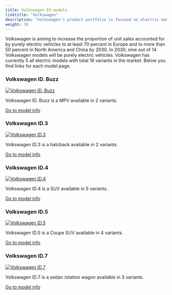 ```yaml
---
title: Volkswagen EV models
linktitle: "Volkswagen"
description: "Volkswagen’s product portfolio is focused on electric mobility. The last purely combustion-driven platform will be developed in 2026. After that, only electric vehicles will be developed. Even with today’s current power mix in the EU, battery-powered drive systems offer the best balance for the climate out of all drive concepts and this will continue to improve over the years to come. "
weight: 30
---
```

<!-- markdownlint-disable MD033 -->
<!-- markdownlint-disable MD010 -->
Volkswagen is aiming to increase the proportion of unit sales accounted for by purely electric vehicles to at least 70 percent in Europe and to more than 50 percent in North America and China by 2030. In 2030, nine out of 14 Volkswagen models will be purely electric vehicles. Volkswagen has currently 5 all electric models with total 16 variants in the market. Below you find links for each model page.

<div class="container p-3 mb-4 bg-body-tertiary rounded border">
<h3> Volkswagen ID. Buzz</h3>
	<div class="row">
		<div class="col col-12 col-md-6">
			<a href="id._buzz"><img src="https://media.evkx.net/multimedia/models/volkswagen/id._buzz/id._buzz_pro/main_1_st.jpg" class="img-fluid" alt="Volkswagen ID. Buzz" ></a>
		</div>
		<div class="col col-12 col-md-6">
<p>
Volkswagen ID. Buzz is a MPV available in 2 variants.
</p>
	<a href="id._buzz/" class="btn btn-outline-primary" role="button">Go to model info</a>
		</div>
	</div>
</div>
<div class="container p-3 mb-4 bg-body-tertiary rounded border">
<h3> Volkswagen ID.3</h3>
	<div class="row">
		<div class="col col-12 col-md-6">
			<a href="id.3"><img src="https://media.evkx.net/multimedia/models/volkswagen/id.3/id.3_pro/main_1_st.jpg" class="img-fluid" alt="Volkswagen ID.3" ></a>
		</div>
		<div class="col col-12 col-md-6">
<p>
Volkswagen ID.3 is a hatcback available in 2 variants.
</p>
	<a href="id.3/" class="btn btn-outline-primary" role="button">Go to model info</a>
		</div>
	</div>
</div>
<div class="container p-3 mb-4 bg-body-tertiary rounded border">
<h3> Volkswagen ID.4</h3>
	<div class="row">
		<div class="col col-12 col-md-6">
			<a href="id.4"><img src="https://media.evkx.net/multimedia/models/volkswagen/id.4/id.4_gtx_4motion/main_1_st.jpg" class="img-fluid" alt="Volkswagen ID.4" ></a>
		</div>
		<div class="col col-12 col-md-6">
<p>
Volkswagen ID.4 is a SUV available in 5 variants.
</p>
	<a href="id.4/" class="btn btn-outline-primary" role="button">Go to model info</a>
		</div>
	</div>
</div>
<div class="container p-3 mb-4 bg-body-tertiary rounded border">
<h3> Volkswagen ID.5</h3>
	<div class="row">
		<div class="col col-12 col-md-6">
			<a href="id.5"><img src="https://media.evkx.net/multimedia/models/volkswagen/id.5/id.5_gtx_4motion/main_1_st.jpg" class="img-fluid" alt="Volkswagen ID.5" ></a>
		</div>
		<div class="col col-12 col-md-6">
<p>
Volkswagen ID.5 is a Coupe SUV available in 4 variants.
</p>
	<a href="id.5/" class="btn btn-outline-primary" role="button">Go to model info</a>
		</div>
	</div>
</div>
<div class="container p-3 mb-4 bg-body-tertiary rounded border">
<h3> Volkswagen ID.7</h3>
	<div class="row">
		<div class="col col-12 col-md-6">
			<a href="id.7"><img src="https://media.evkx.net/multimedia/models/volkswagen/id.7/id.7_pro/main_1_st.jpg" class="img-fluid" alt="Volkswagen ID.7" ></a>
		</div>
		<div class="col col-12 col-md-6">
<p>
Volkswagen ID.7 is a sedan /station wagon available in 3 variants.
</p>
	<a href="id.7/" class="btn btn-outline-primary" role="button">Go to model info</a>
		</div>
	</div>
</div>
